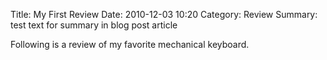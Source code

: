 Title: My First Review
Date: 2010-12-03 10:20
Category: Review
Summary: test text for summary in blog post article

Following is a review of my favorite mechanical keyboard.